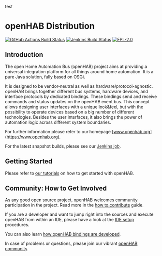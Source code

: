 test

# openHAB Distribution

[![GitHub Actions Build Status](https://github.com/openhab/openhab-distro/actions/workflows/ci-build.yml/badge.svg?branch=main)](https://github.com/openhab/openhab-distro/actions/workflows/ci-build.yml)
[![Jenkins Build Status](https://ci.openhab.org/job/openHAB-Distribution/badge/icon)](https://ci.openhab.org/job/openHAB-Distribution/)
[![EPL-2.0](https://img.shields.io/badge/license-EPL%202-green.svg)](https://opensource.org/licenses/EPL-2.0)

## Introduction

The open Home Automation Bus (openHAB) project aims at providing a universal integration platform for all things around home automation. It is a pure Java solution, fully based on OSGi.

It is designed to be vendor-neutral as well as hardware/protocol-agnostic. openHAB brings together different bus systems, hardware devices, and interface protocols by dedicated bindings. These bindings send and receive commands and status updates on the openHAB event bus. This concept allows designing user interfaces with a unique look&feel, but with the possibility to operate devices based on a big number of different technologies. Besides the user interfaces, it also brings the power of automation logic across different system boundaries.

For further information please refer to our homepage [www.openhab.org](https://www.openhab.org). 

For the latest snapshot builds, please see our [Jenkins job](https://ci.openhab.org/job/openHAB-Distribution/).

## Getting Started

Please refer to [our tutorials](https://www.openhab.org/docs/tutorial/) on how to get started with openHAB.

## Community: How to Get Involved

As any good open source project, openHAB welcomes community participation in the project.
Read more in the [how to contribute](CONTRIBUTING.md) guide.

If you are a developer and want to jump right into the sources and execute openHAB from within an IDE, please have a look at the [IDE setup](https://www.openhab.org/docs/developer/#setup-the-development-environment) procedures.

You can also learn [how openHAB bindings are developed](https://www.openhab.org/docs/developer/bindings/).

In case of problems or questions, please join our vibrant [openHAB community](https://community.openhab.org/).
